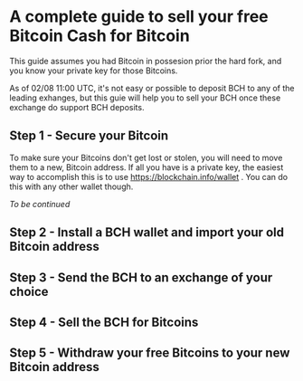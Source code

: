 # A complete guide to sell your free Bitcoin Cash for Bitcoin

This guide assumes you had Bitcoin in possesion prior the hard fork, and you know your private key for those Bitcoins.

As of 02/08 11:00 UTC, it's not easy or possible to deposit BCH to any of the leading exhanges, but this guie will help you to sell your BCH once these exchange do support BCH deposits.

## Step 1 - Secure your Bitcoin

To make sure your Bitcoins don't get lost or stolen, you will need to move them to a new, Bitcoin address. If all you have is a private key, the easiest way to accomplish this is to use https://blockchain.info/wallet . You can do this with any other wallet though.

*To be continued*

## Step 2 - Install a BCH wallet and import your old Bitcoin address

## Step 3 - Send the BCH to an exchange of your choice

## Step 4 - Sell the BCH for Bitcoins

## Step 5 - Withdraw your free Bitcoins to your new Bitcoin address
